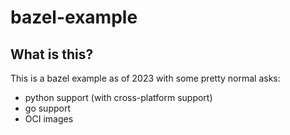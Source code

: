 # bazel-example

## What is this?

This is a bazel example as of 2023 with some pretty normal asks:
* python support (with cross-platform support)
* go support
* OCI images
